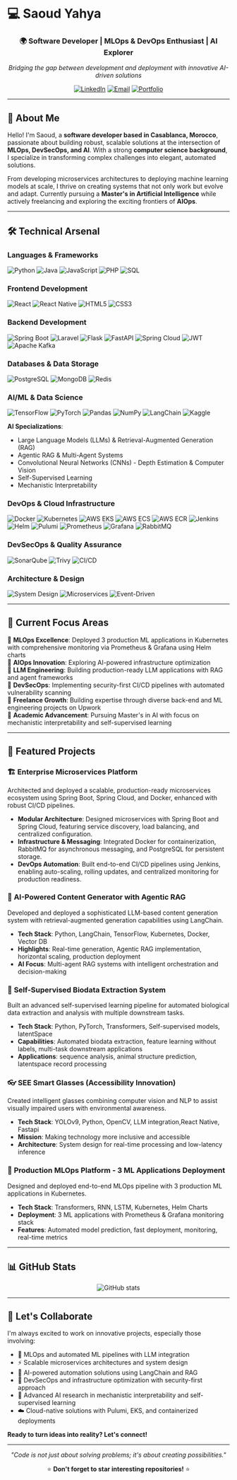 # 💻 Saoud Yahya

<div align="center">

### 🌍 Software Developer | MLOps & DevOps Enthusiast | AI Explorer

*Bridging the gap between development and deployment with innovative AI-driven solutions*

[![LinkedIn](https://img.shields.io/badge/LinkedIn-0077B5?style=for-the-badge&logo=linkedin&logoColor=white)](https://www.linkedin.com/in/yahya-saoud-206781264/)
[![Email](https://img.shields.io/badge/Email-D14836?style=for-the-badge&logo=gmail&logoColor=white)](mailto:saoudyahya123@gmail.com)
[![Portfolio](https://img.shields.io/badge/Portfolio-000000?style=for-the-badge&logo=github&logoColor=white)](https://Saoud-yahya.com)

</div>

---

## 🚀 About Me

Hello! I'm Saoud, a **software developer based in Casablanca, Morocco**, passionate about building robust, scalable solutions at the intersection of **MLOps, DevSecOps, and AI**. With a strong **computer science background**, I specialize in transforming complex challenges into elegant, automated solutions.

From developing microservices architectures to deploying machine learning models at scale, I thrive on creating systems that not only work but evolve and adapt. Currently pursuing a **Master's in Artificial Intelligence** while actively freelancing and exploring the exciting frontiers of **AIOps**.

---

## 🛠️ Technical Arsenal

### **Languages & Frameworks**
![Python](https://img.shields.io/badge/Python-3776AB?style=flat&logo=python&logoColor=white)
![Java](https://img.shields.io/badge/Java-ED8B00?style=flat&logo=java&logoColor=white)
![JavaScript](https://img.shields.io/badge/JavaScript-F7DF1E?style=flat&logo=javascript&logoColor=black)
![PHP](https://img.shields.io/badge/PHP-777BB4?style=flat&logo=php&logoColor=white)
![SQL](https://img.shields.io/badge/SQL-4479A1?style=flat&logo=postgresql&logoColor=white)

### **Frontend Development**
![React](https://img.shields.io/badge/React-20232A?style=flat&logo=react&logoColor=61DAFB)
![React Native](https://img.shields.io/badge/React_Native-20232A?style=flat&logo=react&logoColor=61DAFB)
![HTML5](https://img.shields.io/badge/HTML5-E34F26?style=flat&logo=html5&logoColor=white)
![CSS3](https://img.shields.io/badge/CSS3-1572B6?style=flat&logo=css3&logoColor=white)

### **Backend Development**
![Spring Boot](https://img.shields.io/badge/Spring_Boot-6DB33F?style=flat&logo=spring-boot&logoColor=white)
![Laravel](https://img.shields.io/badge/Laravel-FF2D20?style=flat&logo=laravel&logoColor=white)
![Flask](https://img.shields.io/badge/Flask-000000?style=flat&logo=flask&logoColor=white)
![FastAPI](https://img.shields.io/badge/FastAPI-009688?style=flat&logo=fastapi&logoColor=white)
![Spring Cloud](https://img.shields.io/badge/Spring_Cloud-6DB33F?style=flat&logo=spring&logoColor=white)
![JWT](https://img.shields.io/badge/JWT-000000?style=flat&logo=json-web-tokens&logoColor=white)
![Apache Kafka](https://img.shields.io/badge/Apache_Kafka-231F20?style=flat&logo=apache-kafka&logoColor=white)

### **Databases & Data Storage**
![PostgreSQL](https://img.shields.io/badge/PostgreSQL-316192?style=flat&logo=postgresql&logoColor=white)
![MongoDB](https://img.shields.io/badge/MongoDB-4EA94B?style=flat&logo=mongodb&logoColor=white)
![Redis](https://img.shields.io/badge/Redis-DC382D?style=flat&logo=redis&logoColor=white)

### **AI/ML & Data Science**
![TensorFlow](https://img.shields.io/badge/TensorFlow-FF6F00?style=flat&logo=tensorflow&logoColor=white)
![PyTorch](https://img.shields.io/badge/PyTorch-EE4C2C?style=flat&logo=pytorch&logoColor=white)
![Pandas](https://img.shields.io/badge/Pandas-150458?style=flat&logo=pandas&logoColor=white)
![NumPy](https://img.shields.io/badge/NumPy-013243?style=flat&logo=numpy&logoColor=white)
![LangChain](https://img.shields.io/badge/LangChain-1C3C3C?style=flat&logo=langchain&logoColor=white)
![Kaggle](https://img.shields.io/badge/Kaggle-20BEFF?style=flat&logo=kaggle&logoColor=white)

**AI Specializations**: 
- Large Language Models (LLMs) & Retrieval-Augmented Generation (RAG)
- Agentic RAG & Multi-Agent Systems
- Convolutional Neural Networks (CNNs) - Depth Estimation & Computer Vision
- Self-Supervised Learning
- Mechanistic Interpretability

### **DevOps & Cloud Infrastructure**
![Docker](https://img.shields.io/badge/Docker-2496ED?style=flat&logo=docker&logoColor=white)
![Kubernetes](https://img.shields.io/badge/Kubernetes-326CE5?style=flat&logo=kubernetes&logoColor=white)
![AWS EKS](https://img.shields.io/badge/AWS_EKS-FF9900?style=flat&logo=amazon-eks&logoColor=white)
![AWS ECS](https://img.shields.io/badge/AWS_ECS-FF9900?style=flat&logo=amazon-ecs&logoColor=white)
![AWS ECR](https://img.shields.io/badge/AWS_ECR-FF9900?style=flat&logo=amazon-aws&logoColor=white)
![Jenkins](https://img.shields.io/badge/Jenkins-D24939?style=flat&logo=jenkins&logoColor=white)
![Helm](https://img.shields.io/badge/Helm-0F1689?style=flat&logo=helm&logoColor=white)
![Pulumi](https://img.shields.io/badge/Pulumi-8A3391?style=flat&logo=pulumi&logoColor=white)
![Prometheus](https://img.shields.io/badge/Prometheus-E6522C?style=flat&logo=prometheus&logoColor=white)
![Grafana](https://img.shields.io/badge/Grafana-F46800?style=flat&logo=grafana&logoColor=white)
![RabbitMQ](https://img.shields.io/badge/RabbitMQ-FF6600?style=flat&logo=rabbitmq&logoColor=white)

### **DevSecOps & Quality Assurance**
![SonarQube](https://img.shields.io/badge/SonarQube-4E9BCD?style=flat&logo=sonarqube&logoColor=white)
![Trivy](https://img.shields.io/badge/Trivy-1904DA?style=flat&logo=trivy&logoColor=white)
![CI/CD](https://img.shields.io/badge/CI%2FCD-2088FF?style=flat&logo=github-actions&logoColor=white)

### **Architecture & Design**
![System Design](https://img.shields.io/badge/System_Design-000000?style=flat&logo=architecture&logoColor=white)
![Microservices](https://img.shields.io/badge/Microservices-FF6B6B?style=flat&logo=microservices&logoColor=white)
![Event-Driven](https://img.shields.io/badge/Event_Driven-4ECDC4?style=flat&logo=apache-kafka&logoColor=white)

---

## 🎯 Current Focus Areas

🔹 **MLOps Excellence**: Deployed 3 production ML applications in Kubernetes with comprehensive monitoring via Prometheus & Grafana using Helm charts  
🔹 **AIOps Innovation**: Exploring AI-powered infrastructure optimization  
🔹 **LLM Engineering**: Building production-ready LLM applications with RAG and agent frameworks  
🔹 **DevSecOps**: Implementing security-first CI/CD pipelines with automated vulnerability scanning  
🔹 **Freelance Growth**: Building expertise through diverse back-end and ML engineering projects on Upwork  
🔹 **Academic Advancement**: Pursuing Master's in AI with focus on mechanistic interpretability and self-supervised learning  

---

## 🌟 Featured Projects

### 🏗️ **Enterprise Microservices Platform**
Architected and deployed a scalable, production-ready microservices ecosystem using Spring Boot, Spring Cloud, and Docker, enhanced with robust CI/CD pipelines.
- **Modular Architecture**: Designed microservices with Spring Boot and Spring Cloud, featuring service discovery, load balancing, and centralized configuration.
- **Infrastructure & Messaging**: Integrated Docker for containerization, RabbitMQ for asynchronous messaging, and PostgreSQL for persistent storage.
- **DevOps Automation**: Built end-to-end CI/CD pipelines using Jenkins, enabling auto-scaling, rolling updates, and centralized monitoring for production readiness.


### 🤖 **AI-Powered Content Generator with Agentic RAG**
Developed and deployed a sophisticated LLM-based content generation system with retrieval-augmented generation capabilities using LangChain.
- **Tech Stack**: Python, LangChain, TensorFlow, Kubernetes, Docker, Vector DB
- **Highlights**: Real-time generation, Agentic RAG implementation, horizontal scaling, production deployment
- **AI Focus**: Multi-agent RAG systems with intelligent orchestration and decision-making

### 🧬 **Self-Supervised Biodata Extraction System**
Built an advanced self-supervised learning pipeline for automated biological data extraction and analysis with multiple downstream tasks.
- **Tech Stack**: Python, PyTorch, Transformers, Self-supervised models, latentSpace
- **Capabilities**: Automated biodata extraction, feature learning without labels, multi-task downstream applications
- **Applications**: sequence analysis, animal structure prediction, latentspace record processing

### 👓 **SEE Smart Glasses (Accessibility Innovation)**
Created intelligent glasses combining computer vision and NLP to assist visually impaired users with environmental awareness.
- **Tech Stack**: YOLOv9, Python, OpenCV, LLM integration,React Native, Fastapi 
- **Mission**: Making technology more inclusive and accessible
- **Architecture**: System design for real-time processing and low-latency inference

### 🔄 **Production MLOps Platform - 3 ML Applications Deployment**
Designed and deployed end-to-end MLOps pipeline with 3 production ML applications in Kubernetes.
- **Tech Stack**: Transformers, RNN, LSTM, Kubernetes, Helm Charts
- **Deployment**: 3 ML applications with Prometheus & Grafana monitoring stack
- **Features**: Automated model prediction, fast deployment, monitoring, real-time metrics

---

## 📊 GitHub Stats

<div align="center">

![GitHub stats](https://github-readme-stats.vercel.app/api?username=Saoudyahya&show_icons=true&theme=tokyonight)

</div>

---

## 🤝 Let's Collaborate

I'm always excited to work on innovative projects, especially those involving:
- 🚀 MLOps and automated ML pipelines with LLM integration
- ⚡ Scalable microservices architectures and system design
- 🤖 AI-powered automation solutions using LangChain and RAG
- 🔧 DevSecOps and infrastructure optimization with security-first approach
- 🧠 Advanced AI research in mechanistic interpretability and self-supervised learning
- ☁️ Cloud-native solutions with Pulumi, EKS, and containerized deployments

**Ready to turn ideas into reality? Let's connect!**

---

<div align="center">

*"Code is not just about solving problems; it's about creating possibilities."*

⭐ **Don't forget to star interesting repositories!** ⭐

</div>
